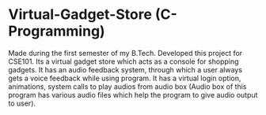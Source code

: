 # Virtual-Gadget-Store (C-Programming)
Made during the first semester of my B.Tech. Developed this project for CSE101.
Its a virtual gadget store which acts as a console for shopping gadgets. 
It has an audio feedback system, through which a user always gets a voice feedback while using program.
It has a virtual login option, animations, system calls to play audios from audio box (Audio box of this program has various audio files which help the program to give audio output to user).
